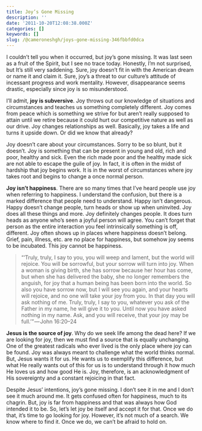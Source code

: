```yaml
---
title: Joy’s Gone Missing
description: ''
date: '2011-10-20T12:08:38.000Z'
categories: []
keywords: []
slug: /@cameroneshgh/joys-gone-missing-346fbbfd0dca
---
```


I couldn’t tell you when it occurred, but joy’s gone missing. It was last seen as a fruit of the Spirit, but I see no trace today. Honestly, I’m not surprised, but It’s still very saddening. Sure, joy doesn’t fit in with the American dream or name it and claim it. Sure, joy’s a threat to our culture’s attitude of incessant progress and work mentality. However, disappearance seems drastic, especially since joy is so misunderstood.

I’ll admit, **joy is subversive**. Joy throws out our knowledge of situations and circumstances and teaches us something completely different. Joy comes from peace which is something we strive for but aren’t really supposed to attain until we retire because it could hurt our competitive nature as well as our drive. Joy changes relationships as well. Basically, joy takes a life and turns it upside down. Or did we know that already?

Joy doesn’t care about your circumstances. Sorry to be so blunt, but it doesn’t. Joy is something that can be present in young and old, rich and poor, healthy and sick. Even the rich made poor and the healthy made sick are not able to escape the guile of joy. In fact, it is often in the midst of hardship that joy begins work. It is in the worst of circumstances where joy takes root and begins to change a once normal person.

**Joy isn’t happiness**. There are so many times that I’ve heard people use joy when referring to happiness. I understand the confusion, but there is a marked difference that people need to understand. Happy isn’t dangerous. Happy doesn’t change people, turn heads or show up when uninvited. Joy does all these things and more. Joy definitely changes people. It does turn heads as anyone who’s seen a joyful person will agree. You can’t forget that person as the entire interaction you feel intrinsically something is off, different. Joy often shows up in places where happiness doesn’t belong. Grief, pain, illness, etc. are no place for happiness, but somehow joy seems to be incubated. This joy cannot be happiness.

> “‘Truly, truly, I say to you, you will weep and lament, but the world will rejoice. You will be sorrowful, but your sorrow will turn into joy. When a woman is giving birth, she has sorrow because her hour has come, but when she has delivered the baby, she no longer remembers the anguish, for joy that a human being has been born into the world. So also you have sorrow now, but I will see you again, and your hearts will rejoice, and no one will take your joy from you. In that day you will ask nothing of me. Truly, truly, I say to you, whatever you ask of the Father in my name, he will give it to you. Until now you have asked nothing in my name. Ask, and you will receive, that your joy may be full.’” — John 16:20–24

**Jesus is the source of joy**. Why do we seek life among the dead here? If we are looking for joy, then we must find a source that is equally unchanging. One of the greatest radicals who ever lived is the only place where joy can be found. Joy was always meant to challenge what the world thinks normal. But, Jesus wants it for us. He wants us to exemplify this difference, but what He really wants out of this for us is to understand through it how much He loves us and how good He is. Joy, therefore, is an acknowledgment of His sovereignty and a constant rejoicing in that fact.

Despite Jesus’ intentions, joy’s gone missing. I don’t see it in me and I don’t see it much around me. It gets confused often for happiness, much to its chagrin. But, joy is far from happiness and that was always how God intended it to be. So, let’s let joy be itself and accept it for that. Once we do that, it’s time to go looking for joy. However, it’s not much of a search. We know where to find it. Once we do, we can’t be afraid to hold on.